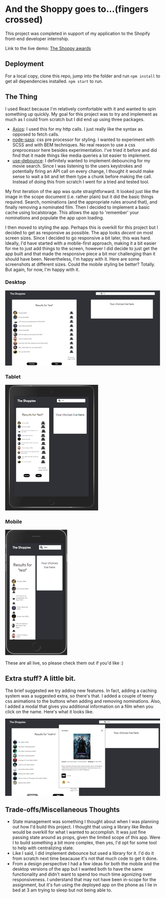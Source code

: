 # And the Shoppy goes to...(fingers crossed)

This project was completed in support of my application to the Shopify front-end developer internship. 

Link to the live demo: [The Shoppy awards](https://shoppies-omar.netlify.app/)

## Deployment
For a local copy, clone this repo, jump into the folder and run `npm install` to get all dependencies installed. `npm start` to run.

## The Thing
I used React because I'm relatively comfortable with it and wanted to spin something up quickly. My goal for this project was to try and implement as much as I could from scratch but I did end up using three packages.
* [Axios](https://www.npmjs.com/package/axios): I used this for my http calls. I just really like the syntax as opposed to fetch calls.
* [node-sass](https://www.npmjs.com/package/node-sass): css pre processor for styling. I wanted to experiment with SCSS and with BEM techniques. No real reason to use a css preprocessor here besides experimentation. I've tried it before and did find that it made things like media queries a lot easier to implement.
* [use-debounce](https://www.npmjs.com/package/use-debounce): I definitely wanted to implement debouncing for my movie search. Since I was listening to the users keystrokes and potentially firing an API call on every change, I thought it would make sense to wait a bit and let them type a chunk before making the call. Instead of doing this from scratch I went for a tried and tested tool.

My first iteration of the app was quite straightforward. It looked just like the image in the scope document (i.e. rather plain) but it did the basic things required. Search, nominations (and the appropriate rules around that), and finally removing a nominated film. Then I decided to implement a basic cache using localstorage. This allows the app to 'remember' your nominations and populate the app upon loading.

I then moved to styling the app. Perhaps this is overkill for this project but I decided to get as responsive as possible. The app looks _decent_ on most screen sizes. Since I decided to go responsive a bit later, this was hard. Ideally, I'd have started with a mobile-first approach, making it a bit easier for me to just add things to the screen, however I did decide to just get the app built and that made the responsive piece a bit mor challenging than it should have been. Nevertheless, I'm happy with it. Here are some screenshots at different sizes. Could the mobile styling be better? Totally. But again, for now, I'm happy with it.

### Desktop
<img src="screenshot1.png" width="500">

### Tablet
<img src="screenshot2.png" width="300">

### Mobile
<img src="screenshot3.png" width="200">

These are all live, so please check them out if you'd like :)

## Extra stuff? A little bit.
The brief suggested we try adding new features. In fact, adding a caching system was a suggested extra, so there's that. I added a couple of teeny css animations to the buttons when adding and removing nominations. Also, I added a modal that gives you additional information on a film when you click on the name. Here's what it looks like.

<img src="screenshot4.png" width="500">

## Trade-offs/Miscellaneous Thoughts
* State management was something I thought about when I was planning out how I'd build this project. I thought that using a library like Redux would be overkill for what I wanted to accomplish. It was just fine passing state around as props, given the limited scope of this app. Were I to build something a bit more complex, then yes, I'd opt for some tool to help with centralizing state.
* Like I said, I did implement debounce but used a library for it. I'd do it from scratch next time beacause it's not that much code to get it done.
* From a design perspective I had a few ideas for both the mobile and the desktop versions of the app but I wanted both to have the same functionality and didn't want to spend too much time agonizing over responsiveness. I understand that may not have been in-scope for the assignment, but it's fun using the deployed app on the phone as I lie in bed at 3 am trying to sleep but not being able to.
